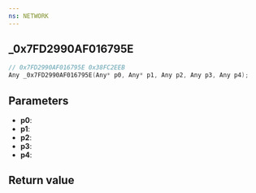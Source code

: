 ```yaml
---
ns: NETWORK
---
```

## _0x7FD2990AF016795E

```c
// 0x7FD2990AF016795E 0x38FC2EEB
Any _0x7FD2990AF016795E(Any* p0, Any* p1, Any p2, Any p3, Any p4);
```


## Parameters
* **p0**: 
* **p1**: 
* **p2**: 
* **p3**: 
* **p4**: 

## Return value
